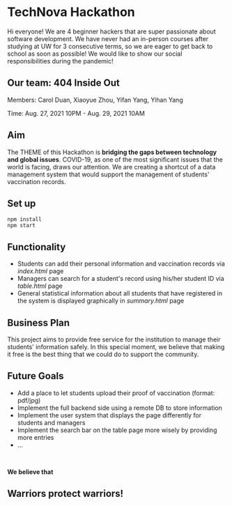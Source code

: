 # TechNova Hackathon

Hi everyone! We are 4 beginner hackers that are super passionate about software development. We have never had an in-person courses after studying at UW for 3 consecutive terms, so we are eager to get back to school as soon as possible! We would like to show our social responsibilities during the pandemic!

## Our team: 404 Inside Out
Members: Carol Duan, Xiaoyue Zhou, Yifan Yang, Yihan Yang

Time: Aug. 27, 2021 10PM - Aug. 29, 2021 10AM

## Aim
The THEME of this Hackathon is **bridging the gaps between technology and global issues**. COVID-19, as one of the most significant issues that the world is facing, draws our attention. 
We are creating a shortcut of a data management system that would support the management of students' vaccination records.

## Set up
```shell
npm install
npm start
```


## Functionality
- Students can add their personal information and vaccination records via *index.html* page
- Managers can search for a student's record using his/her student ID via *table.html* page
- General statistical information about all students that have registered in the system is displayed graphically in *summary.html* page

## Business Plan
This project aims to provide free service for the institution to manage their students' information safely. In this special moment, we believe that making it free is the best thing that we could do to support the community.

## Future Goals
- Add a place to let students upload their proof of vaccination (format: pdf/jpg)
- Implement the full backend side using a remote DB to store information
- Implement the user system that displays the page differently for students and managers
- Implement the search bar on the table page more wisely by providing more entries
- ...

<br>

**We believe that**
## Warriors protect warriors!
